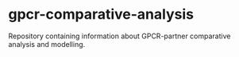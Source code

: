 # gpcr-comparative-analysis
Repository containing information about GPCR-partner comparative analysis and modelling.
